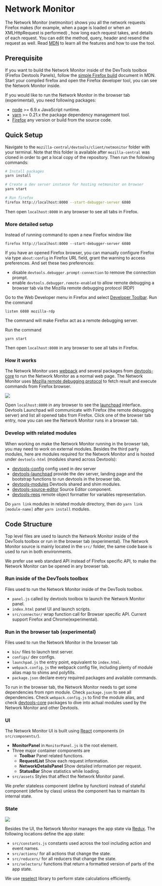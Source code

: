 # Network Monitor

The Network Monitor (netmonitor) shows you all the network requests Firefox makes (for example, when a page is loaded or when an XMLHttpRequest is performed) , how long each request takes, and details of each request. You can edit the method, query, header and resend the request as well. Read [MDN](https://developer.mozilla.org/en-US/docs/Tools/Network_Monitor) to learn all the features and how to use the tool.

## Prerequisite

If you want to build the Network Monitor inside of the DevTools toolbox (Firefox Devtools Panels), follow the [simple Firefox build](https://developer.mozilla.org/docs/Mozilla/Developer_guide/Build_Instructions/Simple_Firefox_build) document in MDN. Start your compiled firefox and open the Firefox developer tool, you can see the Network Monitor inside.

If you would like to run the Network Monitor in the browser tab (experimental), you need following packages:

* [node](https://nodejs.org/) >= 6.9.x JavaScript runtime.
* [yarn](https://yarnpkg.com/docs/install) >= 0.21.x the package dependency management tool.
* [Firefox](https://www.mozilla.org/firefox/new/) any version or build from the source code.

## Quick Setup

Navigate to the `mozilla-central/devtools/client/netmonitor` folder with your terminal.
Note that this folder is available after `mozilla-central` was cloned in order to get a local copy of the repository. Then run the following commands:

```bash
# Install packages
yarn install

# Create a dev server instance for hosting netmonitor on browser
yarn start

# Run firefox
firefox http://localhost:8000 --start-debugger-server 6080
```

Then open `localhost:8000` in any browser to see all tabs in Firefox.

### More detailed setup

Instead of running command to open a new Firefox window like

```
firefox http://localhost:8000 --start-debugger-server 6080
```

If you have an opened Firefox browser, you can manually configure Firefox via type `about:config` in Firefox URL field, grant the warning to access preferences. And set these two preferences:

* disable `devtools.debugger.prompt-connection` to remove the connection prompt.
* enable `devtools.debugger.remote-enabled` to allow remote debugging a browser tab via the Mozilla remote debugging protocol (RDP)

Go to the Web Developer menu in Firefox and select [Developer Toolbar](https://developer.mozilla.org/docs/Tools/GCLI). Run the command

`listen 6080 mozilla-rdp`

The command will make Firefox act as a remote debugging server.

Run the command

`yarn start`

Then open `localhost:8000` in any browser to see all tabs in Firefox.

### How it works

The Network Monitor uses [webpack](https://webpack.js.org/) and several packages from [devtools-core](https://github.com/devtools-html/devtools-core) to run the Network Monitor as a normal web page. The Network Monitor uses [Mozilla remote debugging protocol](http://searchfox.org/mozilla-central/source/devtools/docs/backend/protocol.md) to fetch result and execute commands from Firefox browser.

![](https://hacks.mozilla.org/files/2017/06/image4.png)

Open `localhost:8000` in any browser to see the [launchpad](https://github.com/devtools-html/devtools-core/tree/master/packages/devtools-launchpad) interface. Devtools Launchpad will communicate with Firefox (the remote debugging server) and list all opened tabs from Firefox. Click one of the browser tab entry, now you can see the Network Monitor runs in a browser tab.

### Develop with related modules

When working on make the Network Monitor running in the browser tab, you may need to work on external modules. Besides the third party modules, here are modules required for the Network Monitor and is hosted under `devtools-html` (modules shared across Devtools):

* [devtools-config](https://github.com/devtools-html/devtools-core/blob/master/packages/devtools-config/#readme) config used in dev server
* [devtools-launchpad](https://github.com/devtools-html/devtools-core/blob/master/packages/devtools-launchpad/#readme) provide the dev server, landing page and the bootstrap functions to run devtools in the browser tab.
* [devtools-modules](https://github.com/devtools-html/devtools-core/blob/master/packages/devtools-modules/#readme) Devtools shared and shim modules.
* [devtools-source-editor](https://github.com/devtools-html/devtools-core/blob/master/packages/devtools-source-editor/#readme) Source Editor component.
* [devtools-reps](https://github.com/devtools-html/debugger.html/blob/master/packages/devtools-reps/#readme) remote object formatter for variables representation.

Do `yarn link` modules in related module directory, then do `yarn link [module-name]` after `yarn install` modules.

## Code Structure

Top level files are used to launch the Network Monitor inside of the DevTools toolbox or run in the browser tab (experimental). The Network Monitor source is mainly located in the `src/` folder, the same code base is used to run in both environments.

We prefer use web standard API instead of FIrefox specific API, to make the Network Monitor can be opened in any browser tab.

### Run inside of the DevTools toolbox

Files used to run the Network Monitor inside of the DevTools toolbox.

* `panel.js` called by devtools toolbox to launch the Network Monitor panel.
* `index.html` panel UI and launch scripts.
* `src/connector/` wrap function call for Browser specific API. Current support Firefox and Chrome(experimental).

### Run in the browser tab (experimental)

Files used to run the Network Monitor in the browser tab

* `bin/` files to launch test server.
* `configs/` dev configs.
* `launchpad.js` the entry point, equivalent to `index.html`.
* `webpack.config.js` the webpack config file, including plenty of module alias map to shims and polyfills.
* `package.json` declare every required packages and available commands.

To run in the browser tab, the Network Monitor needs to get some dependencies from npm module. Check `package.json` to see all dependencies. Check `webpack.config.js` to find the module alias, and check [devtools-core](https://github.com/devtools-html/devtools-core) packages to dive into actual modules used by the Network Monitor and other Devtools.

### UI

The Network Monitor UI is built using [React](http://searchfox.org/mozilla-central/source/devtools/docs/frontend/react.md) components (in `src/components/`).

* **MonitorPanel** in `MonitorPanel.js` is the root element.
* Three major container components are
  - **Toolbar** Panel related functions.
  - **RequestList** Show each request information.
  - **NetworkDetailsPanel** Show detailed information per request.
  - **StatusBar** Show statistics while loading.
* `src/assets` Styles that affect the Network Monitor panel.

We prefer stateless component (define by function) instead of stateful component (define by class) unless the component has to maintain its internal state.

### State

![](https://hacks.mozilla.org/files/2017/06/image8.png)

Besides the UI, the Network Monitor manages the app state via [Redux](http://searchfox.org/mozilla-central/source/devtools/docs/frontend/redux.md). The following locations define the app state:

* `src/constants.js` constants used across the tool including action and event names.
* `src/actions/` for all actions that change the state.
* `src/reducers/` for all reducers that change the state.
* `src/selectors/` functions that return a formatted version of parts of the app state.

We use [reselect](https://github.com/reactjs/reselect) library to perform state calculations efficiently.
